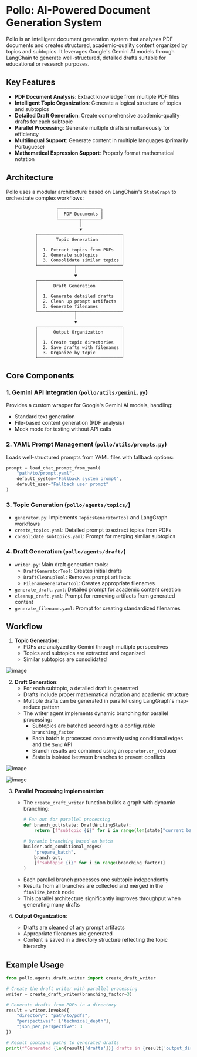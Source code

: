 # Pollo: AI-Powered Document Generation System

Pollo is an intelligent document generation system that analyzes PDF documents and creates structured, academic-quality content organized by topics and subtopics. It leverages Google's Gemini AI models through LangChain to generate well-structured, detailed drafts suitable for educational or research purposes.

## Key Features

- **PDF Document Analysis**: Extract knowledge from multiple PDF files
- **Intelligent Topic Organization**: Generate a logical structure of topics and subtopics
- **Detailed Draft Generation**: Create comprehensive academic-quality drafts for each subtopic
- **Parallel Processing**: Generate multiple drafts simultaneously for efficiency
- **Multilingual Support**: Generate content in multiple languages (primarily Portuguese)
- **Mathematical Expression Support**: Properly format mathematical notation

## Architecture

Pollo uses a modular architecture based on LangChain's `StateGraph` to orchestrate complex workflows:

```
                   ┌────────────────┐
                   │  PDF Documents │
                   └────────┬───────┘
                            │
                            ▼
           ┌────────────────────────────────┐
           │       Topic Generation         │
           │                                │
           │  1. Extract topics from PDFs   │
           │  2. Generate subtopics         │
           │  3. Consolidate similar topics │
           └──────────────┬─────────────────┘
                          │
                          ▼
           ┌────────────────────────────────┐
           │      Draft Generation          │
           │                                │
           │  1. Generate detailed drafts   │
           │  2. Clean up prompt artifacts  │
           │  3. Generate filenames         │
           └──────────────┬─────────────────┘
                          │
                          ▼
           ┌────────────────────────────────┐
           │      Output Organization       │
           │                                │
           │  1. Create topic directories   │
           │  2. Save drafts with filenames │
           │  3. Organize by topic          │
           └────────────────────────────────┘
```

## Core Components

### 1. Gemini API Integration (`pollo/utils/gemini.py`)

Provides a custom wrapper for Google's Gemini AI models, handling:
- Standard text generation
- File-based content generation (PDF analysis)
- Mock mode for testing without API calls

### 2. YAML Prompt Management (`pollo/utils/prompts.py`)

Loads well-structured prompts from YAML files with fallback options:
```python
prompt = load_chat_prompt_from_yaml(
    "path/to/prompt.yaml", 
    default_system="Fallback system prompt",
    default_user="Fallback user prompt"
)
```

### 3. Topic Generation (`pollo/agents/topics/`)

- `generator.py`: Implements `TopicsGeneratorTool` and LangGraph workflows
- `create_topics.yaml`: Detailed prompt to extract topics from PDFs
- `consolidate_subtopics.yaml`: Prompt for merging similar subtopics

### 4. Draft Generation (`pollo/agents/draft/`)

- `writer.py`: Main draft generation tools:
  - `DraftGeneratorTool`: Creates initial drafts
  - `DraftCleanupTool`: Removes prompt artifacts
  - `FilenameGeneratorTool`: Creates appropriate filenames
- `generate_draft.yaml`: Detailed prompt for academic content creation
- `cleanup_draft.yaml`: Prompt for removing artifacts from generated content
- `generate_filename.yaml`: Prompt for creating standardized filenames

## Workflow

1. **Topic Generation**:
   - PDFs are analyzed by Gemini through multiple perspectives
   - Topics and subtopics are extracted and organized
   - Similar subtopics are consolidated

![image](assets\topic_generation_graph.png)

2. **Draft Generation**:
   - For each subtopic, a detailed draft is generated
   - Drafts include proper mathematical notation and academic structure
   - Multiple drafts can be generated in parallel using LangGraph's map-reduce pattern
   - The writer agent implements dynamic branching for parallel processing:
     - Subtopics are batched according to a configurable `branching_factor`
     - Each batch is processed concurrently using conditional edges and the `Send` API
     - Branch results are combined using an `operator.or_` reducer
     - State is isolated between branches to prevent conflicts

![image](assets\draft_generation_graph.png)

![image](assets\writer_agent_graph.png)

3. **Parallel Processing Implementation**:
   - The `create_draft_writer` function builds a graph with dynamic branching:
     ```python
     # Fan out for parallel processing
     def branch_out(state: DraftWritingState):
         return [f"subtopic_{i}" for i in range(len(state["current_batch"]))]
     
     # Dynamic branching based on batch
     builder.add_conditional_edges(
         "prepare_batch",
         branch_out,
         [f"subtopic_{i}" for i in range(branching_factor)]
     )
     ```
   - Each parallel branch processes one subtopic independently
   - Results from all branches are collected and merged in the `finalize_batch` node
   - This parallel architecture significantly improves throughput when generating many drafts


4. **Output Organization**:
   - Drafts are cleaned of any prompt artifacts
   - Appropriate filenames are generated
   - Content is saved in a directory structure reflecting the topic hierarchy

## Example Usage

```python
from pollo.agents.draft.writer import create_draft_writer

# Create the draft writer with parallel processing
writer = create_draft_writer(branching_factor=3)

# Generate drafts from PDFs in a directory
result = writer.invoke({
    "directory": "path/to/pdfs",
    "perspectives": ["technical_depth"],
    "json_per_perspective": 3
})

# Result contains paths to generated drafts
print(f"Generated {len(result['drafts'])} drafts in {result['output_directory']}")
```

